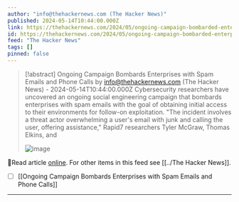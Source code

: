 ```yaml
---
author: "info@thehackernews.com (The Hacker News)"
published: 2024-05-14T10:44:00.000Z
link: https://thehackernews.com/2024/05/ongoing-campaign-bombarded-enterprises.html
id: https://thehackernews.com/2024/05/ongoing-campaign-bombarded-enterprises.html
feed: "The Hacker News"
tags: []
pinned: false
---
```

> [!abstract] Ongoing Campaign Bombards Enterprises with Spam Emails and Phone Calls by info@thehackernews.com (The Hacker News) - 2024-05-14T10:44:00.000Z
> Cybersecurity researchers have uncovered an ongoing social engineering campaign that bombards enterprises with spam emails with the goal of obtaining initial access to their environments for follow-on exploitation. "The incident involves a threat actor overwhelming a user's email with junk and calling the user, offering assistance," Rapid7 researchers Tyler McGraw, Thomas Elkins, and
>
> ![image](https://blogger.googleusercontent.com/img/b/R29vZ2xl/AVvXsEi73OKiZQwK_Ile4L79a5ZC2ZHqReLRn0hfIzp96t0SQVa_YKh5L6e7Evy-GG8C8YI_WZ9zh5RkLdPYLWCDcRuxu2WaBhotnL2BiT4EUFnvu5FHVrqddCfG8ocx0R0pmn_piAgDkIkqqdy3CmzJeSB3B-m7lQ9vXfUP8jV7rCPQLXT8jNfoxoo5fGiCsIlZ/s1600/phone-spam.png)

🔗Read article [online](https://thehackernews.com/2024/05/ongoing-campaign-bombarded-enterprises.html). For other items in this feed see [[../The Hacker News]].

- [ ] [[Ongoing Campaign Bombards Enterprises with Spam Emails and Phone Calls]]
- - -

